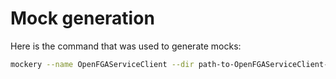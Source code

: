 # Mock generation
Here is the command that was used to generate mocks:
```bash
mockery --name OpenFGAServiceClient --dir path-to-OpenFGAServiceClient-interface --with-expecter
```